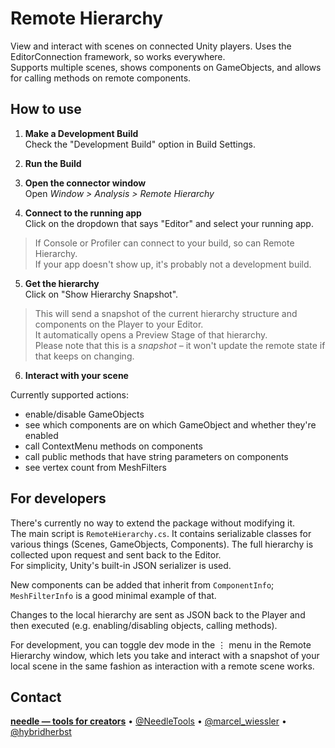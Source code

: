 # Remote Hierarchy

View and interact with scenes on connected Unity players. Uses the EditorConnection framework, so works everywhere.  
Supports multiple scenes, shows components on GameObjects, and allows for calling methods on remote components.  

## How to use

1. **Make a Development Build**  
  Check the "Development Build" option in Build Settings.

2. **Run the Build**  

3. **Open the connector window**   
    Open *Window > Analysis > Remote Hierarchy*
    
4. **Connect to the running app**  
  Click on the dropdown that says "Editor" and select your running app.   
  > If Console or Profiler can connect to your build, so can Remote Hierarchy.   
  If your app doesn't show up, it's probably not a development build.   

5. **Get the hierarchy**  
  Click on "Show Hierarchy Snapshot".  
  
> This will send a snapshot of the current hierarchy structure and components on the Player to your Editor.  
  It automatically opens a Preview Stage of that hierarchy.  
  Please note that this is a _snapshot_ – it won't update the remote state if that keeps on changing.  
  
6. **Interact with your scene**  

Currently supported actions:  
- enable/disable GameObjects  
- see which components are on which GameObject and whether they're enabled  
- call ContextMenu methods on components  
- call public methods that have string parameters on components  
- see vertex count from MeshFilters  

## For developers 

There's currently no way to extend the package without modifying it.  
The main script is `RemoteHierarchy.cs`. It contains serializable classes for various things (Scenes, GameObjects, Components). The full hierarchy is collected upon request and sent back to the Editor.  
For simplicity, Unity's built-in JSON serializer is used.  

New components can be added that inherit from `ComponentInfo`; `MeshFilterInfo` is a good minimal example of that.  

Changes to the local hierarchy are sent as JSON back to the Player and then executed (e.g. enabling/disabling objects, calling methods).  

For development, you can toggle dev mode in the ⋮ menu in the Remote Hierarchy window, which lets you take and interact with a snapshot of your local scene in the same fashion as interaction with a remote scene works.

## Contact
<b>[needle — tools for creators](https://needle.tools)</b> • 
[@NeedleTools](https://twitter.com/NeedleTools) • 
[@marcel_wiessler](https://twitter.com/marcel_wiessler) • 
[@hybridherbst](https://twitter.com/hybridherbst)

